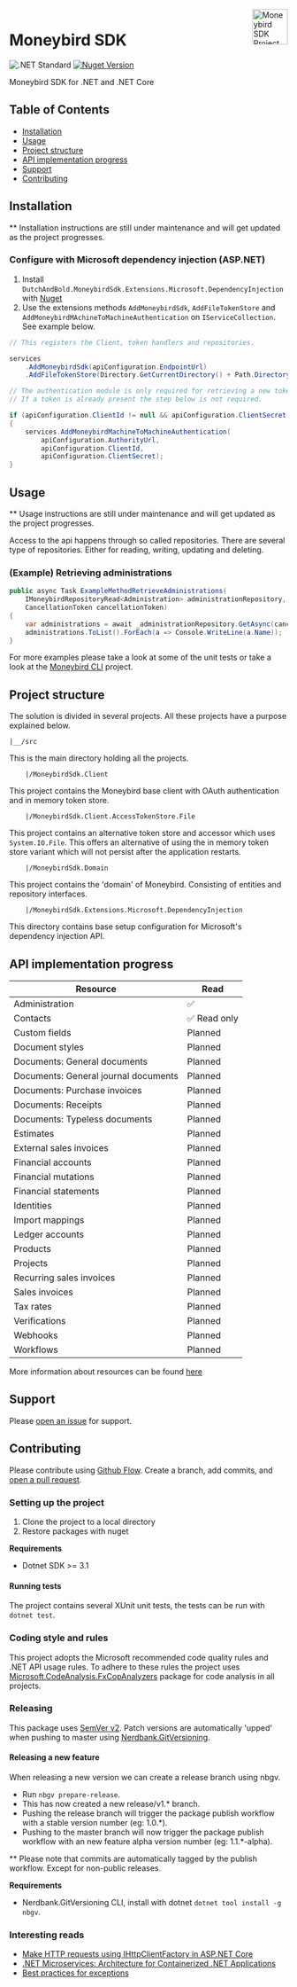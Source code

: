 <img src="https://github.com/dutch-and-bold/moneybird-sdk/raw/master/.github/moneybird-logo.png" alt="Moneybird SDK Project Logo" title="Moneybird" align="right" height="64" srcset="https://github.com/dutch-and-bold/moneybird-sdk/raw/master/.github/moneybird-logo@2x.png 2x"/>
 
 # Moneybird SDK
 
 ![.NET Standard](https://img.shields.io/badge/.NET%20Standard-2.1-purple)
 [![Nuget Version](https://img.shields.io/nuget/vpre/DutchAndBold.MoneybirdSdk?color=%23337ab7)](https://www.nuget.org/packages/DutchAndBold.MoneybirdSdk/1.0.13-alpha)

Moneybird SDK for .NET and .NET Core

## Table of Contents

- [Installation](#installation)
- [Usage](#usage)
- [Project structure](#project-structure)
- [API implementation progress](#api-implementation-progress)
- [Support](#support)
- [Contributing](#contributing)

## Installation

** Installation instructions are still under maintenance and will get updated as the project progresses.

### Configure with Microsoft dependency injection (ASP.NET)

1. Install `DutchAndBold.MoneybirdSdk.Extensions.Microsoft.DependencyInjection` with [Nuget](https://www.nuget.org/packages/DutchAndBold.MoneybirdSdk.Extensions.Microsoft.DependencyInjection)
2. Use the extensions methods `AddMoneybirdSdk`, `AddFileTokenStore` and `AddMoneybirdMAchineToMachineAuthentication` on `IServiceCollection`. See example below.

```c#
// This registers the Client, token handlers and repositories.

services
    .AddMoneybirdSdk(apiConfiguration.EndpointUrl)
    .AddFileTokenStore(Directory.GetCurrentDirectory() + Path.DirectorySeparatorChar + "token.json"); // Alternatively use AddInMemoryTokenStore()

// The authentication module is only required for retrieving a new token.
// If a token is already present the step below is not required.

if (apiConfiguration.ClientId != null && apiConfiguration.ClientSecret != null)
{
    services.AddMoneybirdMachineToMachineAuthentication(
        apiConfiguration.AuthorityUrl,
        apiConfiguration.ClientId,
        apiConfiguration.ClientSecret);
}
```

## Usage

** Usage instructions are still under maintenance and will get updated as the project progresses.

Access to the api happens through so called repositories. There are several type of repositories. Either for reading, writing, updating and deleting.

### (Example) Retrieving administrations

```c#
public async Task ExampleMethodRetrieveAdministrations(
    IMoneybirdRepositoryRead<Administration> administrationRepository,
    CancellationToken cancellationToken)
{
    var administrations = await _administrationRepository.GetAsync(cancellationToken);
    administrations.ToList().ForEach(a => Console.WriteLine(a.Name));
}
```

For more examples please take a look at some of the unit tests or take a look at the [Moneybird CLI](https://github.com/dutch-and-bold/moneybird-cli) project.

## Project structure

The solution is divided in several projects. All these projects have a purpose explained below.

```
|__/src
```

This is the main directory holding all the projects.

```
    |/MoneybirdSdk.Client
```

This project contains the Moneybird base client with OAuth authentication and in memory token store.

```
    |/MoneybirdSdk.Client.AccessTokenStore.File
```

This project contains an alternative token store and accessor which uses `System.IO.File`.
This offers an alternative of using the in memory token store variant which will not persist after the application restarts.

```
    |/MoneybirdSdk.Domain
```

This project contains the 'domain' of Moneybird. Consisting of entities and repository interfaces.

```
    |/MoneybirdSdk.Extensions.Microsoft.DependencyInjection
```

This directory contains base setup configuration for Microsoft's dependency injection API.


## API implementation progress

| Resource                               | Read           |
| -------------------------------------- | -------------- |
| Administration                         | ✅             |
| Contacts                               | ✅ Read only   |
| Custom fields                          | Planned        |
| Document styles                        | Planned        |
| Documents: General documents           | Planned        |
| Documents: General journal documents   | Planned        |
| Documents: Purchase invoices           | Planned        |
| Documents: Receipts                    | Planned        |
| Documents: Typeless documents          | Planned        |
| Estimates                              | Planned        |
| External sales invoices                | Planned        |
| Financial accounts                     | Planned        |
| Financial mutations                    | Planned        |
| Financial statements                   | Planned        |
| Identities                             | Planned        |
| Import mappings                        | Planned        |
| Ledger accounts                        | Planned        |
| Products                               | Planned        |
| Projects                               | Planned        |
| Recurring sales invoices               | Planned        |
| Sales invoices                         | Planned        |
| Tax rates                              | Planned        |
| Verifications                          | Planned        |
| Webhooks                               | Planned        |
| Workflows                              | Planned        |

More information about resources can be found [here](https://developer.moneybird.com/api/administration/)

## Support

Please [open an issue](https://github.com/dutch-and-bold/moneybird-sdk/issues/new) for support.

## Contributing

Please contribute using [Github Flow](https://guides.github.com/introduction/flow/). Create a branch, add commits, and [open a pull request](https://github.com/dutch-and-bold/moneybird-sdk/compare/).

### Setting up the project

1. Clone the project to a local directory
2. Restore packages with nuget

**Requirements**
* Dotnet SDK >= 3.1

#### Running tests

The project contains several XUnit unit tests, the tests can be run with `dotnet test`.

### Coding style and rules

This project adopts the Microsoft recommended code quality rules and .NET API usage rules. To adhere to these rules the project uses [Microsoft.CodeAnalysis.FxCopAnalyzers](https://www.nuget.org/packages/Microsoft.CodeAnalysis.FxCopAnalyzers/) package for code analysis in all projects.

### Releasing

This package uses [SemVer v2](https://semver.org). Patch versions are automatically 'upped' when pushing to master using [Nerdbank.GitVersioning](https://github.com/dotnet/Nerdbank.GitVersioning).

#### Releasing a new feature

When releasing a new version we can create a release branch using nbgv.

* Run `nbgv prepare-release`.
* This has now created a new release/v1.* branch.
* Pushing the release branch will trigger the package publish workflow with a stable version number (eg: 1.0.*).
* Pushing to the master branch will now trigger the package publish workflow with an new feature alpha version number (eg: 1.1.*-alpha).

** Please note that commits are automatically tagged by the publish workflow. Except for non-public releases.

**Requirements**

* Nerdbank.GitVersioning CLI, install with dotnet `dotnet tool install -g nbgv`.

### Interesting reads

* [Make HTTP requests using IHttpClientFactory in ASP.NET Core](https://docs.microsoft.com/en-us/aspnet/core/fundamentals/http-requests?view=aspnetcore-3.1)
* [.NET Microservices: Architecture for Containerized .NET Applications](https://docs.microsoft.com/en-us/dotnet/architecture/microservices/)
* [Best practices for exceptions](https://docs.microsoft.com/en-us/dotnet/standard/exceptions/best-practices-for-exceptions)
